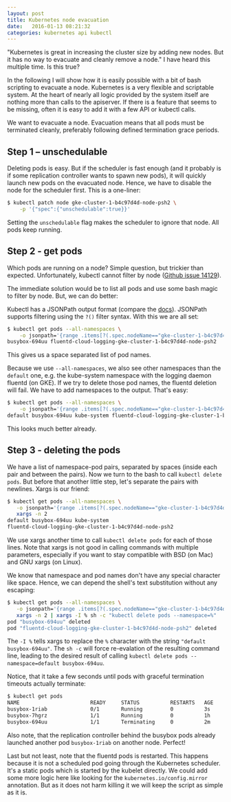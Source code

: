 ```yaml
---
layout: post
title: Kubernetes node evacuation
date:   2016-01-13 08:21:32
categories: kubernetes api kubectl
---
```


"Kubernetes is great in increasing the cluster size by adding new nodes. But it has no way to evacuate and cleanly remove a node." I have heard this multiple time. Is this true?

In the following I will show how it is easily possible with a bit of bash scripting to evacuate a node. Kubernetes is a very flexible and scriptable system. At the heart of nearly all logic provided by the system itself are nothing more than calls to the apiserver. If there is a feature that seems to be missing, often it is easy to add it with a few API or kubectl calls.

We want to evacuate a node. Evacuation means that all pods must be terminated cleanly, preferably following defined termination grace periods.

## Step 1 – unschedulable

Deleting pods is easy. But if the scheduler is fast enough (and it probably is if some replication controller wants to spawn new pods), it will quickly launch new pods on the evacuated node. Hence, we have to disable the node for the scheduler first. This is a one-liner:

```bash
$ kubectl patch node gke-cluster-1-b4c97d4d-node-psh2 \
    -p '{"spec":{"unschedulable":true}}'
```

Setting the `unschedulable` flag makes the scheduler to ignore that node. All pods keep running.

## Step 2 - get pods

Which pods are running on a node? Simple question, but trickier than expected. Unfortunately, kubectl cannot filter by node ([Github issue 14129](https://github.com/kubernetes/kubernetes/issues/14129)).

The immediate solution would be to list all pods and use some bash magic to filter by node. But, we can do better:

Kubectl has a JSONPath output format (compare the [docs](https://github.com/kubernetes/kubernetes/blob/release-1.1/docs/user-guide/jsonpath.md)). JSONPath supports filtering using the `?()` filter syntax. With this we are all set:

```bash
$ kubectl get pods --all-namespaces \
    -o jsonpath='{range .items[?(.spec.nodeName=="gke-cluster-1-b4c97d4d-node-psh2")]}{.metadata.name} {end}'
busybox-694uu fluentd-cloud-logging-gke-cluster-1-b4c97d4d-node-psh2
```

This gives us a space separated list of pod names.

Because we use `--all-namespaces`, we also see other namespaces than the `default` one, e.g. the kube-system namespace with the logging daemon fluentd (on GKE). If we try to delete those pod names, the fluentd deletion will fail. We have to add namespaces to the output. That's easy:

```bash
$ kubectl get pods --all-namespaces \
    -o jsonpath='{range .items[?(.spec.nodeName=="gke-cluster-1-b4c97d4d-node-psh2")]}{.metadata.namespace} {.metadata.name} {end}'
default busybox-694uu kube-system fluentd-cloud-logging-gke-cluster-1-b4c97d4d-node-psh2
```

This looks much better already.

## Step 3 - deleting the pods

We have a list of namespace-pod pairs, separated by spaces (inside each pair and between the pairs). Now we turn to the bash to call `kubectl delete pods`. But before that another little step, let's separate the pairs with newlines. Xargs is our friend:

```bash
$ kubectl get pods --all-namespaces \
   -o jsonpath='{range .items[?(.spec.nodeName=="gke-cluster-1-b4c97d4d-node-psh2")]}{@.metadata.namespace} {.metadata.name} {end}' | \
   xargs -n 2
default busybox-694uu kube-system
fluentd-cloud-logging-gke-cluster-1-b4c97d4d-node-psh2
```

We use xargs another time to call `kubectl delete pods` for each of those lines. Note that xargs is not good in calling commands with multiple parameters, especially if you want to stay compatible with BSD (on Mac) and GNU xargs (on Linux).

We know that namespace and pod names don't have any special character like space. Hence, we can depend the shell's text substitution without any escaping:

```bash
$ kubectl get pods --all-namespaces \
   -o jsonpath='{range .items[?(.spec.nodeName=="gke-cluster-1-b4c97d4d-node-psh2")]}{@.metadata.namespace} {.metadata.name} {end}' |\
   xargs -n 2 | xargs -I % sh -c "kubectl delete pods --namespace=%"
pod "busybox-694uu" deleted
pod "fluentd-cloud-logging-gke-cluster-1-b4c97d4d-node-psh2" deleted
```

The `-I %` tells xargs to replace the `%` character with the string `"default busybox-694uu"`. The `sh -c` will force re-evalation of the resulting command line, leading to the desired result of calling `kubectl delete pods --namespace=default busybox-694uu`.

Notice, that it take a few seconds until pods with graceful termination timeouts actually terminate:

```bash
$ kubectl get pods
NAME                       READY     STATUS          RESTARTS   AGE
busybox-1riab              0/1       Running         0          3s
busybox-7hgrz              1/1       Running         0          1h
busybox-694uu              1/1       Terminating     0          2m
```

Also note, that the replication controller behind the busybox pods already launched another pod `busybox-1riab` on another node. Perfect!

Last but not least, note that the fluentd pods is restarted. This happens because it is not a scheduled pod going through the Kubernetes scheduler. It's a static pods which is started by the kubelet directly. We could add some more logic here like looking for the `kubernetes.io/config.mirror` annotation. But as it does not harm killing it we will keep the script as simple as it is.